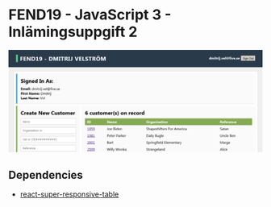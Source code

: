 # FEND19 - JavaScript 3 - Inlämingsuppgift 2

![preview](readme/js3-ex2-home.png)

## Dependencies

- [react-super-responsive-table](https://www.npmjs.com/package/react-super-responsive-table)
